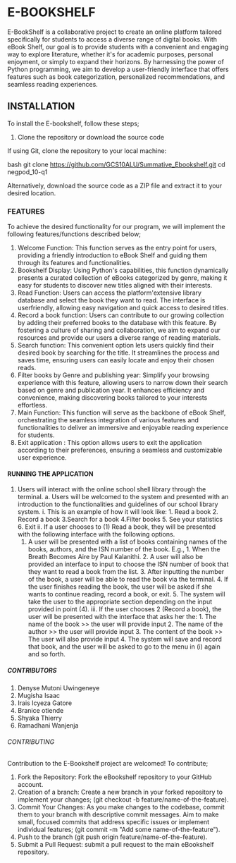 # E-BOOKSHELF

E-BookShelf is a collaborative project to create an online platform tailored specifically for students to access a diverse range of digital books. With eBook Shelf, our goal is to provide students with a convenient and engaging way to explore literature, whether it's for academic purposes, personal enjoyment, or simply to expand their horizons. By harnessing the power of Python programming, we aim to develop a user-friendly interface that offers features such as book categorization, personalized recommendations, and seamless reading experiences.

## INSTALLATION
To install the E-bookshelf, follow these steps;

 1. Clone the repository or download the source code

If using Git, clone the repository to your local machine:

bash git clone https://github.com/GCS10ALU/Summative_Ebookshelf.git cd negpod_10-q1

Alternatively, download the source code as a ZIP file and extract it to your desired location.

### FEATURES
To achieve the desired functionality for our program, we will implement the following features/functions described below;

1. Welcome Function: This function serves as the entry point for users, providing a friendly introduction to eBook Shelf and guiding them through its features and functionalities.
2. Bookshelf Display: Using Python's capabilities, this function dynamically presents a curated collection of eBooks categorized by genre, making it easy for students to discover new titles aligned with their interests.
3. Read Function: Users can access the platform'extensive library database and select the book they want to read. The interface is userfriendly, allowing easy navigation and quick access to desired titles.
4. Record a book function: Users can contribute to our growing collection by adding their preferred books to the database with this feature. By fostering a culture of sharing and collaboration, we aim to expand our resources and provide our users a diverse range of reading materials.
5. Search function: This convenient option lets users quickly find their desired book by searching for the title. It streamlines the process and saves time, ensuring users can easily locate and enjoy their chosen reads.
6. Filter books by Genre and publishing year: Simplify your browsing experience with this feature, allowing users to narrow down their search based on genre and publication year. It enhances efficiency and convenience, making discovering books tailored to your interests effortless. 
7. Main Function: This function will serve as the backbone of eBook Shelf, orchestrating the seamless integration of various features and functionalities to deliver an immersive and enjoyable reading experience for students.
8. Exit application : This option allows users to exit the application according to their preferences, ensuring a seamless and customizable user experience.

#### RUNNING THE APPLICATION 

1. Users will interact with the online school shell library through the terminal.
  a. Users will be welcomed to the system and presented with an introduction to the functionalities and guidelines of our school library system.
  i. This is an example of how it will look like: 
            1. Read a book
            2. Record a book
            3.Search for a book
            4.Filter books
            5. See your statistics                        
            6. Exit
  ii. If a user chooses to (1) Read a book, they will be presented with the following interface with the following options.
   1. A user will be presented with a list of books containing names of the books, authors, and the ISN number of the book. E.g., 1. When the Breath Becomes Aire by Paul Kalanithi. 
            2. A user will also be provided an interface to input to choose the ISN number of book that they want to read a book from the list.
            3. After inputting the number of the book, a user will be able to read the book via the terminal.
            4. If the user finishes reading the book, the user will be asked if she wants to continue reading, record a book, or exit.
            5. The system will take the user to the appropriate section depending on the input provided in point (4).
  iii. If the user chooses 2 (Record a book), the user will be presented with the interface that asks her the:
            1. The name of the book >> the user will provide input
            2. The name of the author >> the user will provide input
            3. The content of the book >> The user will also provide input
            4. The system will save and record that book, and the user will be asked to go to the menu in (i) again and so forth.

##### CONTRIBUTORS

1. Denyse Mutoni Uwingeneye
2. Mugisha Isaac
3. Irais Icyeza Gatore
4. Branice otiende
5. Shyaka Thierry
6. Ramadhani Wanjenja

###### CONTRIBUTING
Contribution to the E-Bookshelf project are welcomed! To contribute;

1. Fork the Repository: Fork the eBookshelf repository to your GitHub account.
2. Creation of a branch: Create a new branch in your forked repository to implement your changes; (git checkout -b feature/name-of-the-feature).
3. Commit Your Changes: As you make changes to the codebase, commit them to your branch with descriptive commit messages. Aim to make small, focused commits that address specific issues or implement individual features; (git commit -m "Add some name-of-the-feature").
4. Push to the branch (git push origin feature/name-of-the-feature).
5. Submit a Pull Request: submit a pull request to the main eBookshelf repository.


